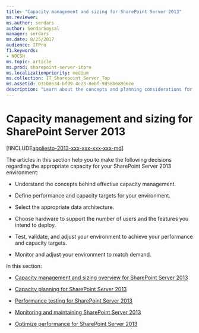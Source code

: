 ```yaml
---
title: "Capacity management and sizing for SharePoint Server 2013"
ms.reviewer: 
ms.author: serdars
author: SerdarSoysal
manager: serdars
ms.date: 8/25/2017
audience: ITPro
f1.keywords:
- NOCSH
ms.topic: article
ms.prod: sharepoint-server-itpro
ms.localizationpriority: medium
ms.collection: IT_Sharepoint_Server_Top
ms.assetid: 031b0634-bf99-4c23-8ebf-9d58b6a8e6ce
description: "Learn about the concepts and planning considerations for managing the capacity of a SharePoint Server 2013 environment."
---
```


# Capacity management and sizing for SharePoint Server 2013

[!INCLUDE[appliesto-2013-xxx-xxx-xxx-xxx-md](../includes/appliesto-2013-xxx-xxx-xxx-xxx-md.md)]
  
The articles in this section help you to make the following decisions regarding the appropriate capacity for your SharePoint Server 2013 environment:
  
- Understand the concepts behind effective capacity management.
    
- Define performance and capacity targets for your environment.
    
- Select the appropriate data architecture.
    
- Choose hardware to support the number of users and the features you intend to deploy.
    
- Test, validate, and adjust your environment to achieve your performance and capacity targets.
    
- Monitor and adjust your environment to match demand.
    
In this section:
  
- [Capacity management and sizing overview for SharePoint Server 2013](/previous-versions/office/ff758647(v=office.15))
    
- [Capacity planning for SharePoint Server 2013](capacity-planning.md)
    
- [Performance testing for SharePoint Server 2013](performance-testing.md)
    
- [Monitoring and maintaining SharePoint Server 2013](monitoring-and-maintaining.md)
    
- [Optimize performance for SharePoint Server 2013](optimize-performance.md)
    

